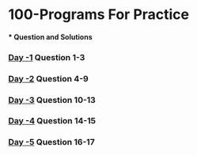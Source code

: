# 100-Programs For Practice

#### * Question and Solutions


### [Day -1](https://github.com/imhimansu28/100ProgramsPractice/blob/master/Day1) Question 1-3

### [Day -2](https://github.com/imhimansu28/100ProgramsPractice/blob/master/Day2) Question 4-9

### [Day -3](https://github.com/imhimansu28/100ProgramsPractice/blob/master/Day3) Question 10-13

### [Day -4](https://github.com/imhimansu28/100ProgramsPractice/blob/master/Day4) Question 14-15

### [Day -5](https://github.com/imhimansu28/100ProgramsPractice/blob/master/Day5) Question 16-17


